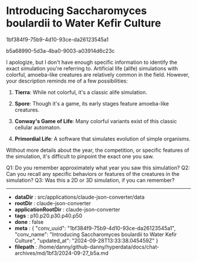 # Introducing Saccharomyces boulardii to Water Kefir Culture

1bf384f9-75b9-4d10-93ce-da26123545a1

b5a68990-5d3a-4ba0-9003-a03914d6c23c

 I apologize, but I don't have enough specific information to identify the exact simulation you're referring to. Artificial life (alife) simulations with colorful, amoeba-like creatures are relatively common in the field. However, your description reminds me of a few possibilities:

1. **Tierra**: While not colorful, it's a classic alife simulation.

2. **Spore**: Though it's a game, its early stages feature amoeba-like creatures.

3. **Conway's Game of Life**: Many colorful variants exist of this classic cellular automaton.

4. **Primordial Life**: A software that simulates evolution of simple organisms.

Without more details about the year, the competition, or specific features of the simulation, it's difficult to pinpoint the exact one you saw. 

Q1: Do you remember approximately what year you saw this simulation?
Q2: Can you recall any specific behaviors or features of the creatures in the simulation?
Q3: Was this a 2D or 3D simulation, if you can remember?

---

* **dataDir** : src/applications/claude-json-converter/data
* **rootDir** : claude-json-converter
* **applicationRootDir** : claude-json-converter
* **tags** : p10.p20.p30.p40.p50
* **done** : false
* **meta** : {
  "conv_uuid": "1bf384f9-75b9-4d10-93ce-da26123545a1",
  "conv_name": "Introducing Saccharomyces boulardii to Water Kefir Culture",
  "updated_at": "2024-09-28T13:33:38.045459Z"
}
* **filepath** : /home/danny/github-danny/hyperdata/docs/chat-archives/md/1bf3/2024-09-27_b5a.md
